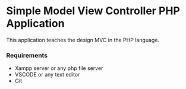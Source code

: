 # Simple Model View Controller PHP Application

This application teaches the design MVC in the PHP language. 

### Requirements

- Xampp server or any php file server
- VSCODE or any text editor
- Git

